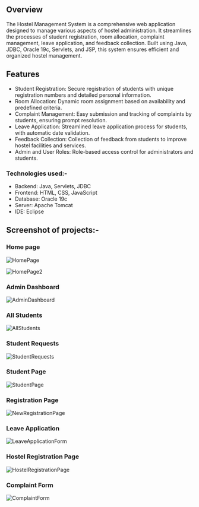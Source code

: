 ## Overview
The Hostel Management System is a comprehensive web application designed to manage various aspects of hostel administration. It streamlines the processes of student registration, room allocation, complaint management, leave application, and feedback collection. Built using Java, JDBC, Oracle 19c, Servlets, and JSP, this system ensures efficient and organized hostel management.

## Features
- Student Registration: Secure registration of students with unique registration numbers and detailed personal information.
- Room Allocation: Dynamic room assignment based on availability and predefined criteria.
- Complaint Management: Easy submission and tracking of complaints by students, ensuring prompt resolution.
- Leave Application: Streamlined leave application process for students, with automatic date validation.
- Feedback Collection: Collection of feedback from students to improve hostel facilities and services.
- Admin and User Roles: Role-based access control for administrators and students.

### Technologies used:-
- Backend: Java, Servlets, JDBC
- Frontend: HTML, CSS, JavaScript
- Database: Oracle 19c
- Server: Apache Tomcat
- IDE: Eclipse

## Screenshot of projects:-
### Home page
![HomePage](https://github.com/user-attachments/assets/9e197d11-5d17-412e-96ba-f63ebac62486)

![HomePage2](https://github.com/user-attachments/assets/7008225d-5a13-431f-8a04-6e56bbf86836)

### Admin Dashboard
![AdminDashboard](https://github.com/user-attachments/assets/8b5b316f-c5d2-41d9-8c4b-da9e2674a6a7)

### All Students
![AllStudents](https://github.com/user-attachments/assets/748d32f8-f510-48a1-a978-8a5d21c1c2aa)

### Student Requests
![StudentRequests](https://github.com/user-attachments/assets/098235ac-e1c7-4039-8873-551dbaabd663)

### Student Page
![StudentPage](https://github.com/user-attachments/assets/718ecf81-7e79-450b-abb5-2a4db1512d29)

### Registration Page
![NewRegistrationPage](https://github.com/user-attachments/assets/b56b16a1-d50a-4dd3-8fca-aa334cade2fd)

### Leave Application
![LeaveApplicationForm](https://github.com/user-attachments/assets/12ee463e-d04d-43bc-beac-88afb2a788f4)

### Hostel Registration Page
![HostelRegistrationPage](https://github.com/user-attachments/assets/74d7c511-a0b4-4b9a-b703-ecfb318a2b25)

### Complaint Form
![ComplaintForm](https://github.com/user-attachments/assets/25d5802a-c409-42a4-ae49-033864fcef85)



















